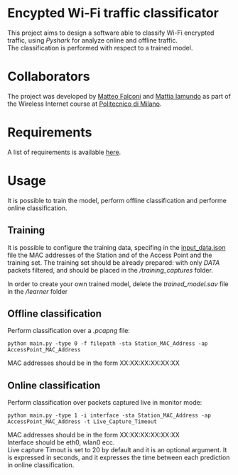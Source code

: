 # Encypted Wi-Fi traffic classificator
This project aims to design a software able to classify Wi-Fi encrypted traffic, using _Pyshark_ for analyze online and offline traffic.  
The classification is performed with respect to a trained model.  

# Collaborators
The project was developed by [Matteo Falconi](https://github.com/TheFalco) and [Mattia Iamundo](https://github.com/MattiaIamundo) as part of the Wireless Internet course at [Politecnico di Milano](https://www.polimi.it "Learn more about Politecnico di Milano").

# Requirements
A list of requirements is available [here](requirements.txt).

# Usage
It is possible to train the model, perform offline classification and performe online classification.

## Training
It is possible to configure the training data, specifing in the [input_data.json](input_data.json) file the MAC addresses of the Station and of the Access Point and the training set.
The training set should be already prepared: with only _DATA_ packets filtered, and should be placed in the _/training_captures_ folder.

In order to create your own trained model, delete the _trained_model.sav_ file in the _/learner_ folder
## Offline classification
Perform classification over a _.pcapng_ file: 
```
python main.py -type 0 -f filepath -sta Station_MAC_Address -ap AccessPoint_MAC_Address 
```
MAC addresses should be in the form XX:XX:XX:XX:XX:XX
## Online classification
Perform classification over packets captured live in monitor mode:
```
python main.py -type 1 -i interface -sta Station_MAC_Address -ap AccessPoint_MAC_Address -t Live_Capture_Timeout
```
MAC addresses should be in the form XX:XX:XX:XX:XX:XX  
Interface should be eth0, wlan0 ecc.  
Live capture Timout is set to 20 by default and it is an optional argument. It is expressed in seconds, and it expresses the time between each prediction in online classification.
